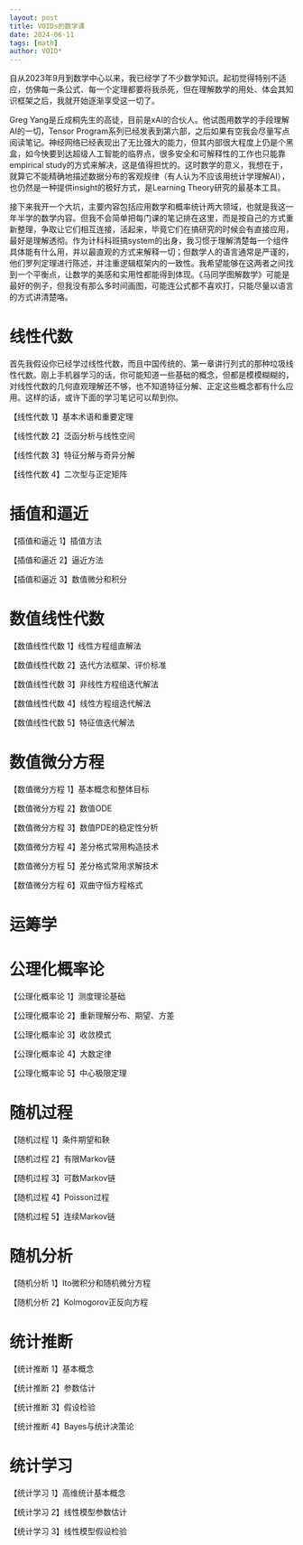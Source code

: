 ```yaml
---
layout: post
title: VOIDs的数学课
date: 2024-06-11
tags: [math]
author: VOID*
---
```


自从2023年9月到数学中心以来，我已经学了不少数学知识。起初觉得特别不适应，仿佛每一条公式、每一个定理都要将我杀死，但在理解数学的用处、体会其知识框架之后，我就开始逐渐享受这一切了。

Greg Yang是丘成桐先生的高徒，目前是xAI的合伙人。他试图用数学的手段理解AI的一切，Tensor Program系列已经发表到第六部，之后如果有空我会尽量写点阅读笔记。神经网络已经表现出了无比强大的能力，但其内部很大程度上仍是个黑盒，如今快要到达超级人工智能的临界点，很多安全和可解释性的工作也只能靠empirical study的方式来解决，这是值得担忧的。这时数学的意义，我想在于，就算它不能精确地描述数据分布的客观规律（有人认为不应该用统计学理解AI），也仍然是一种提供insight的极好方式，是Learning Theory研究的最基本工具。

接下来我开一个大坑，主要内容包括应用数学和概率统计两大领域，也就是我这一年半学的数学内容。但我不会简单把每门课的笔记排在这里，而是按自己的方式重新整理，争取让它们相互连接，活起来，毕竟它们在搞研究的时候会有直接应用，最好是理解透彻。作为计科科班搞system的出身，我习惯于理解清楚每一个组件具体能有什么用，并以最直观的方式来解释一切；但数学人的语言通常是严谨的，他们罗列定理进行陈述，并注重逻辑框架内的一致性。我希望能够在这两者之间找到一个平衡点，让数学的美感和实用性都能得到体现。《马同学图解数学》可能是最好的例子，但我没有那么多时间画图，可能连公式都不喜欢打，只能尽量以语言的方式讲清楚咯。

# 线性代数

首先我假设你已经学过线性代数，而且中国传统的、第一章讲行列式的那种垃圾线性代数。刚上手机器学习的话，你可能知道一些基础的概念，但都是模模糊糊的，对线性代数的几何直观理解还不够，也不知道特征分解、正定这些概念都有什么应用。这样的话，或许下面的学习笔记可以帮到你。

【线性代数 1】基本术语和重要定理

【线性代数 2】泛函分析与线性空间

【线性代数 3】特征分解与奇异分解

【线性代数 4】二次型与正定矩阵

# 插值和逼近

【插值和逼近 1】插值方法

【插值和逼近 2】逼近方法

【插值和逼近 3】数值微分和积分

# 数值线性代数

【数值线性代数 1】线性方程组直解法

【数值线性代数 2】迭代方法框架、评价标准

【数值线性代数 3】非线性方程组迭代解法

【数值线性代数 4】线性方程组迭代解法

【数值线性代数 5】特征值迭代解法

# 数值微分方程

【数值微分方程 1】基本概念和整体目标

【数值微分方程 2】数值ODE

【数值微分方程 3】数值PDE的稳定性分析

【数值微分方程 4】差分格式常用构造技术

【数值微分方程 5】差分格式常用求解技术

【数值微分方程 6】双曲守恒方程格式

# 运筹学

# 公理化概率论

【公理化概率论 1】测度理论基础

【公理化概率论 2】重新理解分布、期望、方差

【公理化概率论 3】收敛模式

【公理化概率论 4】大数定律

【公理化概率论 5】中心极限定理

# 随机过程

【随机过程 1】条件期望和鞅

【随机过程 2】有限Markov链

【随机过程 3】可数Markov链

【随机过程 4】Poisson过程

【随机过程 5】连续Markov链

# 随机分析

【随机分析 1】Ito微积分和随机微分方程

【随机分析 2】Kolmogorov正反向方程

# 统计推断

【统计推断 1】基本概念

【统计推断 2】参数估计

【统计推断 3】假设检验

【统计推断 4】Bayes与统计决策论

# 统计学习

【统计学习 1】高维统计基本概念

【统计学习 2】线性模型参数估计

【统计学习 3】线性模型假设检验
